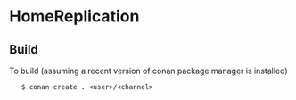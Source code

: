 # HomeReplication

## Build
To build (assuming a recent version of conan package manager is installed)
```
   $ conan create . <user>/<channel>
```
